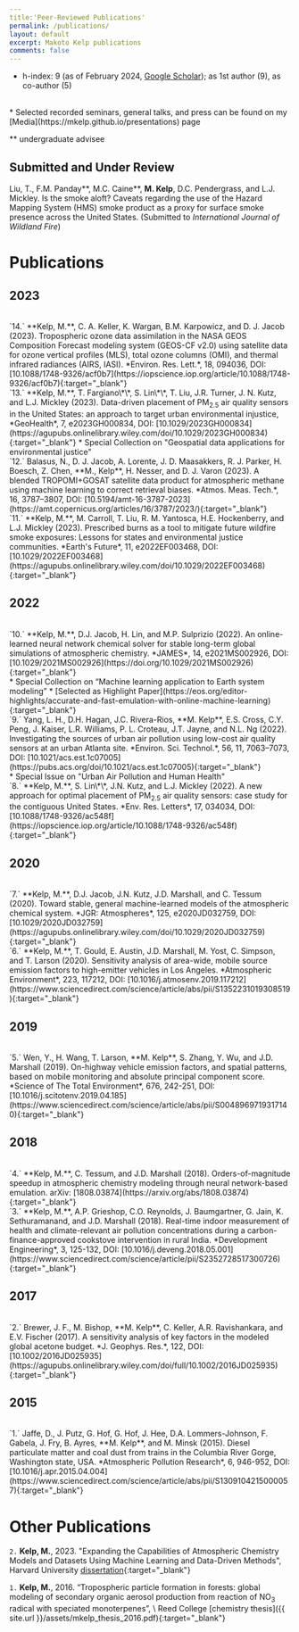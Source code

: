 ```yaml
---
title:'Peer-Reviewed Publications'
permalink: /publications/
layout: default
excerpt: Makoto Kelp publications
comments: false
---
```


* h-index: 9 (as of February 2024, [Google Scholar](https://scholar.google.com/citations?user=jW7E7XAAAAAJ&hl=en)); as 1st author (9), as co-author (5)
<br/>
* Selected recorded seminars, general talks, and press can be found on my [Media](https://mkelp.github.io/presentations) page

\*\* undergraduate advisee

## Submitted and Under Review

<!-- Kawano, A., **M. Kelp**, M. Qiu, E. Chaturvedi, K. Singh, S. Dahiya, M. Burke. Improved daily PM<sub>2.5</sub> data for
air quality monitoring in India reveal 18-year spatio-temporal trends. (Submitted to *PNAS*) -->

Liu, T., F.M. Panday\*\*, M.C. Caine\*\*, **M. Kelp**, D.C. Pendergrass, and L.J. Mickley. Is the smoke aloft? Caveats regarding the use of the Hazard Mapping System (HMS) smoke product as a proxy for surface smoke presence across the United States. (Submitted to *International Journal of Wildland Fire*)


<!-- # Publications In-Prep, Submitted, and Under Review -->


# Publications

<!-- \*\* undergraduate advisee -->

## **2023**

<br />
`14.` **Kelp, M.**, C. A. Keller, K. Wargan, B.M. Karpowicz, and D. J. Jacob (2023).  Tropospheric ozone data assimilation in the NASA GEOS Composition Forecast modeling system (GEOS-CF v2.0) using satellite data for ozone vertical profiles (MLS), total ozone columns (OMI), and thermal infrared radiances (AIRS, IASI). *Environ. Res. Lett.*, 18, 094036, DOI: [10.1088/1748-9326/acf0b7](https://iopscience.iop.org/article/10.1088/1748-9326/acf0b7){:target="_blank"}


<br />
`13.` **Kelp, M.**, T. Fargiano\*\*, S. Lin\*\*, T. Liu, J.R. Turner, J. N. Kutz, and L.J. Mickley (2023). Data-driven placement of PM<sub>2.5</sub>
air quality sensors in the United States: an approach to target urban environmental injustice, *GeoHealth*, 7, e2023GH000834, DOI: [10.1029/2023GH000834](https://agupubs.onlinelibrary.wiley.com/doi/10.1029/2023GH000834){:target="_blank"}
* Special Collection on "Geospatial data applications for environmental justice"

<br />
`12.` Balasus, N., D. J. Jacob, A. Lorente, J. D. Maasakkers, R. J. Parker, H. Boesch, Z. Chen,  **M., Kelp**, H. Nesser, and D. J. Varon (2023). A blended TROPOMI+GOSAT satellite data product for atmospheric methane using machine learning to correct retrieval biases. *Atmos. Meas. Tech.*, 16, 3787–3807, DOI: [10.5194/amt-16-3787-2023](https://amt.copernicus.org/articles/16/3787/2023/){:target="_blank"}

<br />
`11.` **Kelp, M.**, M. Carroll, T. Liu, R. M. Yantosca, H.E. Hockenberry, and L.J. Mickley (2023). Prescribed burns as a tool to mitigate future wildfire smoke exposures: Lessons for states and environmental justice communities. *Earth's Future*, 11, e2022EF003468, DOI: [10.1029/2022EF003468](https://agupubs.onlinelibrary.wiley.com/doi/10.1029/2022EF003468){:target="_blank"} <br />
<!-- * **Press**: [Press Release](https://seas.harvard.edu/news/2023/06/how-prescribed-burns-could-limit-megafires-california-oregon-and-washington?utm_content=buffer31c4b&utm_medium=social&utm_source=twitter.com&utm_campaign=Buffer%7D%7BPress){:target="_blank"}, [Harvard Gazette](https://news.harvard.edu/gazette/story/2023/06/how-prescribed-burns-could-limit-megafires-in-u-s-west/?utm_source=SilverpopMailing&utm_medium=email&utm_campaign=Daily%20Gazette%2020230615%20(1)%7D%7BHarvard){:target="_blank"}, [KCRA Sacramento](https://www.kcra.com/article/cal-fire-researchers-see-the-proven-benefits-of-controlled-burning/44832195){:target="_blank"}, [CBS Newspath](http://www.newson6.com/story/64b03b31b48d07072d5e2e82/how-to-prevent-wildfire-smoke-scientists-say-more-fires-may-be-the-answer%7D%7BCBS){:target="_blank"}, [Missoulian](https://missoulian.com/news/local/more-fire-could-help-pacific-states/article_6d25a198-0f9d-11ee-a933-3f7779387b91.html){:target="_blank"} -->
<!-- * **Media**: ["Cal Fire, researchers see the proven benefits of controlled burning"](https://www.youtube.com/watch?v=1TgKEtyJghU&ab_channel=KCRA3){:target="_blank"} -->


## **2022**

<br />
`10.` **Kelp, M.**, D.J. Jacob, H. Lin, and M.P. Sulprizio (2022). An online-learned neural network chemical
solver for stable long-term global simulations of atmospheric chemistry. *JAMES*, 14, e2021MS002926, DOI: [10.1029/2021MS002926](https://doi.org/10.1029/2021MS002926){:target="_blank"} <br />
* Special Collection on “Machine learning application to Earth system modeling”
* [Selected as Highlight Paper](https://eos.org/editor-highlights/accurate-and-fast-emulation-with-online-machine-learning){:target="_blank"}
<!-- * **Talks**: [Royal Met. Society Atmospheric Chem. Special Interest Conference](https://youtu.be/AKomky52rPU?t=5561){:target="_blank"}, [NASA GISS](https://www.youtube.com/watch?v=0OK53zXPh5k&ab_channel=NASAGoddardInstituteforSpaceStudies){:target="_blank"} -->

<br>
`9.` Yang, L. H., D.H. Hagan, J.C. Rivera-Rios, **M. Kelp**, E.S. Cross, C.Y. Peng, J. Kaiser, L.R. Williams, P. L. Croteau, J.T. Jayne, and N.L. Ng (2022). Investigating the sources of urban air pollution using low-cost air quality sensors at an urban Atlanta site. *Environ. Sci. Technol.*, 56, 11, 7063–7073, DOI: [10.1021/acs.est.1c07005](https://pubs.acs.org/doi/10.1021/acs.est.1c07005){:target="_blank"} <br />
* Special Issue on "Urban Air Pollution and Human Health"

<br />
`8.` **Kelp, M.**, S. Lin\*\*, J.N. Kutz, and L.J. Mickley (2022). A new approach for optimal placement of PM<sub>2.5</sub>
air quality sensors: case study for the contiguous United States. *Env. Res. Letters*, 17, 034034, DOI: [10.1088/1748-9326/ac548f](https://iopscience.iop.org/article/10.1088/1748-9326/ac548f){:target="_blank"}  
<!-- * **Talk**: [ACCESS XVII](https://youtu.be/kLwQu0Vt2mQ){:target="_blank"} -->

## **2020**
<br />
`7.` **Kelp, M.**, D.J. Jacob, J.N. Kutz, J.D. Marshall, and C. Tessum (2020). Toward stable, general
machine-learned models of the atmospheric chemical system. *JGR: Atmospheres*, 125, e2020JD032759,
DOI: [10.1029/2020JD032759](https://agupubs.onlinelibrary.wiley.com/doi/10.1029/2020JD032759){:target="_blank"}

<br>
`6.` **Kelp, M.**, T. Gould, E. Austin, J.D. Marshall, M. Yost, C. Simpson, and T. Larson (2020).
Sensitivity analysis of area-wide, mobile source emission factors to high-emitter vehicles in Los
Angeles. *Atmospheric Environment*, 223, 117212, DOI: [10.1016/j.atmosenv.2019.117212](https://www.sciencedirect.com/science/article/abs/pii/S1352231019308519){:target="_blank"}

## **2019**

<br>
`5.` Wen, Y., H. Wang, T. Larson, **M. Kelp**, S. Zhang, Y. Wu, and J.D. Marshall (2019). On-highway
vehicle emission factors, and spatial patterns, based on mobile monitoring and absolute principal
component score. *Science of The Total Environment*, 676, 242-251, DOI: [10.1016/j.scitotenv.2019.04.185](https://www.sciencedirect.com/science/article/abs/pii/S0048969719317140){:target="_blank"}

## **2018**

<br>
`4.` **Kelp, M.**, C. Tessum, and J.D. Marshall (2018). Orders-of-magnitude speedup in atmospheric chemistry modeling through neural network-based emulation. arXiv: [1808.03874](https://arxiv.org/abs/1808.03874){:target="_blank"}

<br>
`3.` **Kelp, M.**, A.P. Grieshop, C.O. Reynolds, J. Baumgartner, G. Jain, K. Sethuramanand, and J.D. Marshall (2018). Real-time indoor measurement of health and climate-relevant air pollution concentrations during a carbon-finance-approved cookstove intervention in rural India. *Development Engineering*, 3, 125-132, DOI: [10.1016/j.deveng.2018.05.001](https://www.sciencedirect.com/science/article/pii/S2352728517300726){:target="_blank"}

## **2017**
<br>
`2.`  Brewer, J. F., M. Bishop, **M. Kelp**, C. Keller, A.R. Ravishankara, and E.V. Fischer (2017). A
sensitivity analysis of key factors in the modeled global acetone budget. *J. Geophys. Res.*, 122,
DOI: [10.1002/2016JD025935](https://agupubs.onlinelibrary.wiley.com/doi/full/10.1002/2016JD025935){:target="_blank"}

## **2015**
<br>
`1.`  Jaffe, D., J. Putz, G. Hof, G. Hof, J. Hee, D.A. Lommers-Johnson, F. Gabela, J. Fry, B. Ayres, **M. Kelp**, and M. Minsk (2015).
Diesel particulate matter and coal dust from trains in the Columbia River Gorge, Washington state, USA. *Atmospheric Pollution Research*, 6, 946-952,
DOI: [10.1016/j.apr.2015.04.004](https://www.sciencedirect.com/science/article/abs/pii/S1309104215000057){:target="_blank"}


# Other Publications

`2.` **Kelp, M.**, 2023. "Expanding the Capabilities of Atmospheric Chemistry Models and Datasets Using Machine Learning and Data-Driven Methods", Harvard University [dissertation](https://www.proquest.com/docview/2821571494){:target="_blank"}

`1.` **Kelp, M.**, 2016. “Tropospheric particle formation in forests: global modeling of secondary organic aerosol production from reaction of NO<sub>3</sub> radical with speciated monoterpenes”, \\
Reed College [chemistry thesis]({{ site.url }}/assets/mkelp_thesis_2016.pdf){:target="_blank"}


<!-- # Presentations

[Links to abstracts and posters](https://mkelp.github.io/presentations) -->
